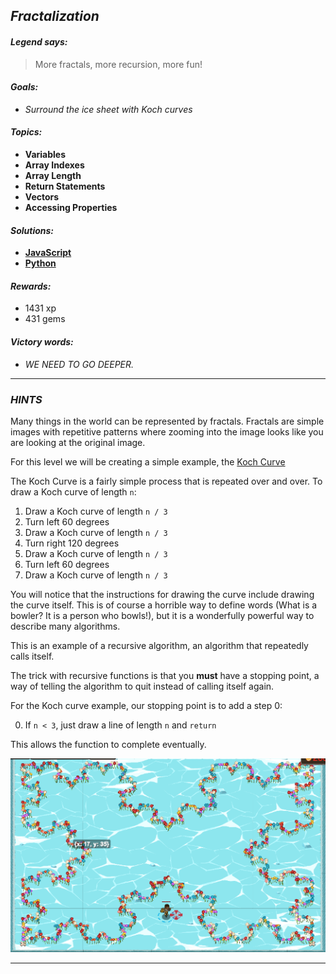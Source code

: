 ## _Fractalization_

#### _Legend says:_
> More fractals, more recursion, more fun!

#### _Goals:_
+ _Surround the ice sheet with Koch curves_

#### _Topics:_
+ **Variables**
+ **Array Indexes**
+ **Array Length**
+ **Return Statements**
+ **Vectors**
+ **Accessing Properties**

#### _Solutions:_
+ **[JavaScript](fractalization.js)**
+ **[Python](fractalization.py)**

#### _Rewards:_
+ 1431 xp
+ 431 gems

#### _Victory words:_
+ _WE NEED TO GO DEEPER._

___

### _HINTS_

Many things in the world can be represented by fractals. Fractals are simple images with repetitive patterns where zooming into the image looks like you are looking at the original image.

For this level we will be creating a simple example, the [Koch Curve](http://fractalfoundation.org/resources/fractivities/koch-curve/)

The Koch Curve is a fairly simple process that is repeated over and over. To draw a Koch curve of length `n`:
1. Draw a Koch curve of length `n / 3`
2. Turn left 60 degrees
3. Draw a Koch curve of length `n / 3`
4. Turn right 120 degrees
5. Draw a Koch curve of length `n / 3`
6. Turn left 60 degrees
7. Draw a Koch curve of length `n / 3`

You will notice that the instructions for drawing the curve include drawing the curve itself. This is of course a horrible way to define words (What is a bowler?  It is a person who bowls!), but it is a wonderfully powerful way to describe many algorithms.

This is an example of a recursive algorithm, an algorithm that repeatedly calls itself.

The trick with recursive functions is that you **must** have a stopping point, a way of telling the algorithm to quit instead of calling itself again.

For the Koch curve example, our stopping point is to add a step 0:

0. If `n < 3`, just draw a line of length `n` and `return`

This allows the function to complete eventually.

![](img/koch.png)

___
